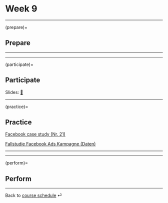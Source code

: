 # Week 9


---

(prepare)=
## Prepare



---

---


(participate)=
## Participate

Slides: [📑](https://drive.google.com/file/d/10HbFeze2pe48N-9jTg8Ffcxu1JYzDYEe/view?usp=sharing)




---


(practice)=
## Practice


[Facebook case study (Nr. 21)](https://docs.google.com/spreadsheets/d/1yYPmuu3A9RVkRG_TLyh0uftBQI-PbQeWjj_jmNpWSM4/edit?usp=sharing)


[Fallstudie Facebook Ads Kampagne (Daten)](https://docs.google.com/spreadsheets/d/1iknTvUj8DiQFkgs64_eLz7TNHENr0mtd4jk9L7hetcU/edit?usp=sharing)


---

---

(perform)=
## Perform


---

Back to [course schedule](../docs/course-schedule.md) ⏎
